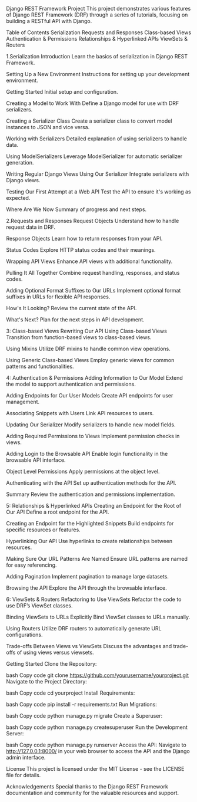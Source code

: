 Django REST Framework Project
This project demonstrates various features of Django REST Framework (DRF) through a series of tutorials, focusing on building a RESTful API with Django.

Table of Contents
Serialization
Requests and Responses
Class-based Views
Authentication & Permissions
Relationships & Hyperlinked APIs
ViewSets & Routers

1.Serialization
Introduction
Learn the basics of serialization in Django REST Framework.

Setting Up a New Environment
Instructions for setting up your development environment.

Getting Started
Initial setup and configuration.

Creating a Model to Work With
Define a Django model for use with DRF serializers.

Creating a Serializer Class
Create a serializer class to convert model instances to JSON and vice versa.

Working with Serializers
Detailed explanation of using serializers to handle data.

Using ModelSerializers
Leverage ModelSerializer for automatic serializer generation.

Writing Regular Django Views Using Our Serializer
Integrate serializers with Django views.

Testing Our First Attempt at a Web API
Test the API to ensure it's working as expected.

Where Are We Now
Summary of progress and next steps.

2.Requests and Responses
Request Objects
Understand how to handle request data in DRF.

Response Objects
Learn how to return responses from your API.

Status Codes
Explore HTTP status codes and their meanings.

Wrapping API Views
Enhance API views with additional functionality.

Pulling It All Together
Combine request handling, responses, and status codes.

Adding Optional Format Suffixes to Our URLs
Implement optional format suffixes in URLs for flexible API responses.

How's It Looking?
Review the current state of the API.

What's Next?
Plan for the next steps in API development.

3: Class-based Views
Rewriting Our API Using Class-based Views
Transition from function-based views to class-based views.

Using Mixins
Utilize DRF mixins to handle common view operations.

Using Generic Class-based Views
Employ generic views for common patterns and functionalities.

4: Authentication & Permissions
Adding Information to Our Model
Extend the model to support authentication and permissions.

Adding Endpoints for Our User Models
Create API endpoints for user management.

Associating Snippets with Users
Link API resources to users.

Updating Our Serializer
Modify serializers to handle new model fields.

Adding Required Permissions to Views
Implement permission checks in views.

Adding Login to the Browsable API
Enable login functionality in the browsable API interface.

Object Level Permissions
Apply permissions at the object level.

Authenticating with the API
Set up authentication methods for the API.

Summary
Review the authentication and permissions implementation.

5: Relationships & Hyperlinked APIs
Creating an Endpoint for the Root of Our API
Define a root endpoint for the API.

Creating an Endpoint for the Highlighted Snippets
Build endpoints for specific resources or features.

Hyperlinking Our API
Use hyperlinks to create relationships between resources.

Making Sure Our URL Patterns Are Named
Ensure URL patterns are named for easy referencing.

Adding Pagination
Implement pagination to manage large datasets.

Browsing the API
Explore the API through the browsable interface.

6: ViewSets & Routers
Refactoring to Use ViewSets
Refactor the code to use DRF’s ViewSet classes.

Binding ViewSets to URLs Explicitly
Bind ViewSet classes to URLs manually.

Using Routers
Utilize DRF routers to automatically generate URL configurations.

Trade-offs Between Views vs ViewSets
Discuss the advantages and trade-offs of using views versus viewsets.

Getting Started
Clone the Repository:

bash
Copy code
git clone https://github.com/yourusername/yourproject.git
Navigate to the Project Directory:

bash
Copy code
cd yourproject
Install Requirements:

bash
Copy code
pip install -r requirements.txt
Run Migrations:

bash
Copy code
python manage.py migrate
Create a Superuser:

bash
Copy code
python manage.py createsuperuser
Run the Development Server:

bash
Copy code
python manage.py runserver
Access the API:
Navigate to http://127.0.0.1:8000/ in your web browser to access the API and the Django admin interface.

License
This project is licensed under the MIT License - see the LICENSE file for details.

Acknowledgements
Special thanks to the Django REST Framework documentation and community for the valuable resources and support.
